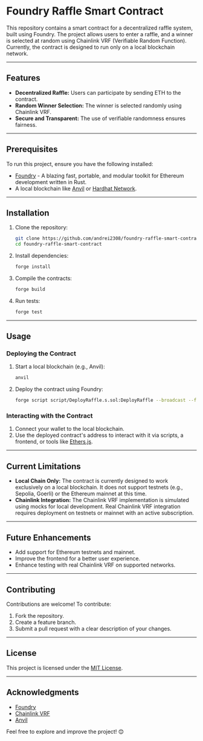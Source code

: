 # Foundry Raffle Smart Contract

This repository contains a smart contract for a decentralized raffle system, built using Foundry. The project allows users to enter a raffle, and a winner is selected at random using Chainlink VRF (Verifiable Random Function). Currently, the contract is designed to run only on a local blockchain network.

---

## Features

- **Decentralized Raffle:** Users can participate by sending ETH to the contract.
- **Random Winner Selection:** The winner is selected randomly using Chainlink VRF.
- **Secure and Transparent:** The use of verifiable randomness ensures fairness.

---

## Prerequisites

To run this project, ensure you have the following installed:

- [Foundry](https://book.getfoundry.sh/) - A blazing fast, portable, and modular toolkit for Ethereum development written in Rust.
- A local blockchain like [Anvil](https://book.getfoundry.sh/anvil/) or [Hardhat Network](https://hardhat.org/).

---

## Installation

1. Clone the repository:
   ```bash
   git clone https://github.com/andrei2308/foundry-raffle-smart-contract.git
   cd foundry-raffle-smart-contract
   ```

2. Install dependencies:
   ```bash
   forge install
   ```

3. Compile the contracts:
   ```bash
   forge build
   ```

4. Run tests:
   ```bash
   forge test
   ```

---

## Usage

### Deploying the Contract
1. Start a local blockchain (e.g., Anvil):
   ```bash
   anvil
   ```

2. Deploy the contract using Foundry:
   ```bash
   forge script script/DeployRaffle.s.sol:DeployRaffle --broadcast --fork-url http://127.0.0.1:8545
   ```

### Interacting with the Contract
1. Connect your wallet to the local blockchain.
2. Use the deployed contract's address to interact with it via scripts, a frontend, or tools like [Ethers.js](https://docs.ethers.io/).

---

## Current Limitations

- **Local Chain Only:** The contract is currently designed to work exclusively on a local blockchain. It does not support testnets (e.g., Sepolia, Goerli) or the Ethereum mainnet at this time.
- **Chainlink Integration:** The Chainlink VRF implementation is simulated using mocks for local development. Real Chainlink VRF integration requires deployment on testnets or mainnet with an active subscription.

---

## Future Enhancements

- Add support for Ethereum testnets and mainnet.
- Improve the frontend for a better user experience.
- Enhance testing with real Chainlink VRF on supported networks.

---

## Contributing

Contributions are welcome! To contribute:
1. Fork the repository.
2. Create a feature branch.
3. Submit a pull request with a clear description of your changes.

---

## License

This project is licensed under the [MIT License](LICENSE).

---

## Acknowledgments

- [Foundry](https://github.com/foundry-rs/foundry)
- [Chainlink VRF](https://docs.chain.link/docs/vrf/v2/introduction/)
- [Anvil](https://book.getfoundry.sh/anvil/)

Feel free to explore and improve the project! 😊
